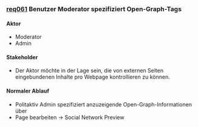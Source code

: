 
### [req061](https://github.com/PolitAktiv/politaktiv-requirements/tree/master/de/requirements/req061/req061.md) Benutzer Moderator spezifiziert Open-Graph-Tags


#### Aktor
 * Moderator
 * Admin


#### Stakeholder
 * Der Aktor möchte in der Lage sein, die von externen Seiten eingebundenen Inhalte pro Webpage kontrollieren zu können.



#### Normaler Ablauf
 * Politaktiv Admin spezifiziert anzuzeigende Open-Graph-Informationen über 
  * Page bearbeiten -> Social Network Preview
